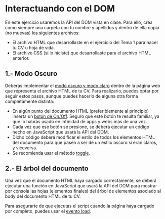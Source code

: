 # Interactuando con el DOM

En este ejercicio usaremos la API del DOM vista en clase.
Para ello, crea como siempre una carpeta con tu nombre y apellidos y dentro de ella copia (no muevas) los siguientes archivos:
 - El archivo HTML que desarrollaste en el ejercicio del Tema 1 para hacer tu CV u hoja de vida.
 - El archivo CSS (si lo hiciste) que desarrollaste para el archivo HTML anterior.

## 1.- Modo Oscuro

Deberás implementar el [modo oscuro y modo claro](https://www.ailonwebs.com/es/blog/diseno-paginas-web/modo-oscuro-y-modo-claro/index.php#:~:text=El%20modo%20oscuro%20o%20tema,texto%20oscuro%20y%20fondo%20claro.) dentro de la página web que representa el archivo HTML de tu CV.
Para realizarlo, puedes optar por seguir estos pasos, aunque puedes hacerlo de alguna otra forma completamente distinta:
 - En algún punto del documento HTML (preferiblemente al principio) inserta un [botón de On/Off](https://www.w3schools.com/howto/howto_css_switch.asp). Seguro que este botón te resulta familiar, ya que lo habrás usado en infinidad de apps y webs más de una vez.
 - Cada vez que ese botón se presione, se deberá ejecutar un código hecho en JavaScript que usará la API del DOM.
 - Dicho código deberá modificar el estilo de todos los elementos HTML del documento para que pasen a ser de un estilo oscuro si eran claros, y viceversa.
 - Se recomienda usar el método [toggle](https://developer.mozilla.org/en-US/docs/Web/API/DOMTokenList/toggle).

## 2.- El árbol del documento

Una vez que el documento HTML haya cargado correctamente, se deberá ejecutar una función en JavaScript que usará la API del DOM para mostrar por consola las hojas (elementos finales) del árbol de elementos asociado al body del documento HTML de tu CV.

Para asegurarte de que ejecutas el script cuando la página haya cargado por completo, puedes usar el [evento load](https://developer.mozilla.org/es/docs/Web/API/Window/load_event).
